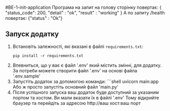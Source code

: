 #BE-1-init-application
Програма на запит на голову сторінку повертає:
{
    "status_code": 200,
    "detail" : "ok",
    "result" : "working"
}
А по запиту /health повертає:
{"status" : "Ok"}

## Запуск додатку

1. Встановіть залежності, які вказані в файлі `requirements.txt`:
    ```shell
    pip install -r requirements.txt
2. Впевниться, що у ває є файл '.env' який містить змінні, для додатку.
    За потреби можете створити файл '.env' на основі файла '.env.sample'
3. Запустіть додаток за допомогою команди:
        ```shell
        uvicorn main:app
    Або ж просто запустіть основний файл 'main.py'
4. Після успішного запуска ваш додаток буде доступний за указаним портом та хостом. Ви мали вказати їх в файлі '.env'
 Тому відкрийте браузер та перейдіть за адресою 
    http://ваш хост:ваш порт

